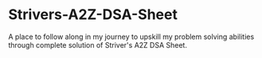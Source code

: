 # Strivers-A2Z-DSA-Sheet
 A place to follow along in my journey to upskill my problem solving abilities through complete solution of Striver's A2Z DSA Sheet.
